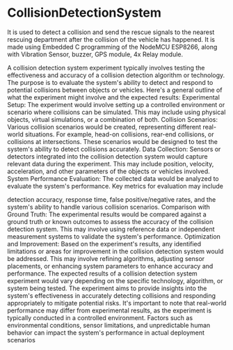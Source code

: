 # CollisionDetectionSystem
It is used to detect a collision and send the rescue signals to the nearest rescuing department after the collision of the vehicle has happened. It is made using Embedded C programming of the NodeMCU ESP8266, along with Vibration Sensor, buzzer, GPS module, 4x Relay module.

A collision detection system experiment typically involves testing the 
effectiveness and accuracy of a collision detection algorithm or technology. The 
purpose is to evaluate the system's ability to detect and respond to potential 
collisions between objects or vehicles. Here's a general outline of what the 
experiment might involve and the expected results:
Experimental Setup: The experiment would involve setting up a controlled 
environment or scenario where collisions can be simulated. This may include 
using physical objects, virtual simulations, or a combination of both.
Collision Scenarios: Various collision scenarios would be created, representing 
different real-world situations. For example, head-on collisions, rear-end 
collisions, or collisions at intersections. These scenarios would be designed to 
test the system's ability to detect collisions accurately.
Data Collection: Sensors or detectors integrated into the collision detection 
system would capture relevant data during the experiment. This may include 
position, velocity, acceleration, and other parameters of the objects or vehicles 
involved.
System Performance Evaluation: The collected data would be analyzed to 
evaluate the system's performance. Key metrics for evaluation may include 

detection accuracy, response time, false positive/negative rates, and the system's 
ability to handle various collision scenarios.
Comparison with Ground Truth: The experimental results would be compared 
against a ground truth or known outcomes to assess the accuracy of the collision 
detection system. This may involve using reference data or independent 
measurement systems to validate the system's performance.
Optimization and Improvement: Based on the experiment's results, any 
identified limitations or areas for improvement in the collision detection system 
would be addressed. This may involve refining algorithms, adjusting sensor 
placements, or enhancing system parameters to enhance accuracy and 
performance.
The expected results of a collision detection system experiment would vary 
depending on the specific technology, algorithm, or system being tested. The 
experiment aims to provide insights into the system's effectiveness in accurately 
detecting collisions and responding appropriately to mitigate potential risks.
It's important to note that real-world performance may differ from experimental 
results, as the experiment is typically conducted in a controlled environment. 
Factors such as environmental conditions, sensor limitations, and unpredictable 
human behavior can impact the system's performance in actual deployment 
scenarios
